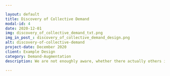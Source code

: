 ```yaml
---

layout: default
title: Discovery of Collective Demand
modal-id: 4
date: 2020-12-01
img: discovery_of_collective_demand_txt.png
img_in_post_: discovery_of_collective_demand_design.png
alt: discovery-of-collective-demand
project-date: December 2020
client: Example Design
category: Demand-Augmentation
description: We are not enoughly aware, whether there actually others in our neighbourhood/city as well, interested in attending a potential future concert, exhibitions etc of an artist or genre/movement.

---
```

